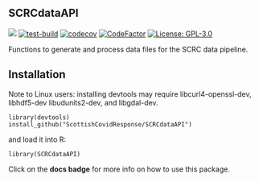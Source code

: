 ## SCRCdataAPI

[![](https://img.shields.io/badge/docs-SCRCdataAPI-blue)](https://scottishcovidresponse.github.io/SCRCdataAPI/)
[![test-build](https://github.com/ScottishCovidResponse/SCRCdataAPI/workflows/build/badge.svg)](https://github.com/ScottishCovidResponse/SCRCdataAPI/actions)
[![codecov](https://codecov.io/gh/ScottishCovidResponse/SCRCdataAPI/branch/master/graph/badge.svg?=1)](https://codecov.io/gh/ScottishCovidResponse/SCRCdataAPI)
[![CodeFactor](https://www.codefactor.io/repository/github/scottishcovidresponse/scrcdataapi/badge)](https://www.codefactor.io/repository/github/scottishcovidresponse/scrcdataapi)
[![License: GPL-3.0](https://img.shields.io/badge/licence-GPL--3-yellow)](https://opensource.org/licenses/GPL-3.0)

Functions to generate and process data files for the SCRC data pipeline.

## Installation

Note to Linux users: installing devtools may require libcurl4-openssl-dev, libhdf5-dev libudunits2-dev, and libgdal-dev.

```{r}
library(devtools)
install_github("ScottishCovidResponse/SCRCdataAPI")
```

and load it into R:

```{r}
library(SCRCdataAPI)
```

Click on the **docs badge** for more info on how to use this package.
